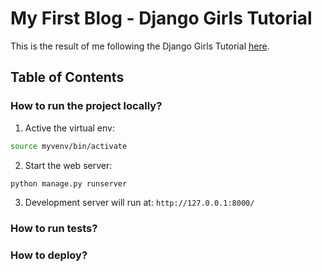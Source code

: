 # My First Blog - Django Girls Tutorial

This is the result of me following the Django Girls Tutorial [here](https://tutorial.djangogirls.org/en/).

## Table of Contents

### How to run the project locally?
1. Active the virtual env:
```bash
source myvenv/bin/activate
```

2. Start the web server:
```bash
python manage.py runserver
```

3. Development server will run at: `http://127.0.0.1:8000/`

### How to run tests?

<WIP>

### How to deploy?

<WIP>